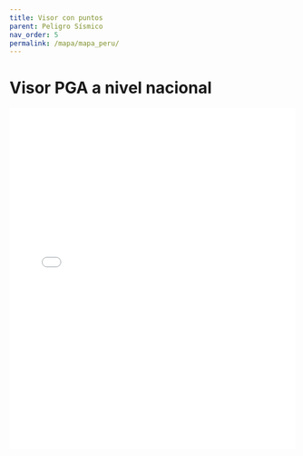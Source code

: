 ```yaml
---
title: Visor con puntos
parent: Peligro Sísmico
nav_order: 5
permalink: /mapa/mapa_peru/
---
```

# Visor PGA a nivel nacional

<iframe src="../mapa_peru.html" width="100%" height="600" frameborder="0"></iframe>
